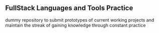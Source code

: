 ## FullStack Languages and Tools Practice
dummy repository to submit prototypes of current working projects and maintain the streak of
 gaining knowledge through constant practice
